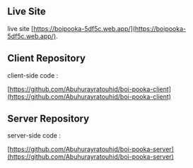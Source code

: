 
## Live Site

live site [https://boipooka-5df5c.web.app/](https://boipooka-5df5c.web.app/). 

## Client Repository

client-side code :

[https://github.com/Abuhurayratouhid/boi-pooka-client](https://github.com/Abuhurayratouhid/boi-pooka-client)

## Server Repository

server-side code :

[https://github.com/Abuhurayratouhid/boi-pooka-server](https://github.com/Abuhurayratouhid/boi-pooka-server)
